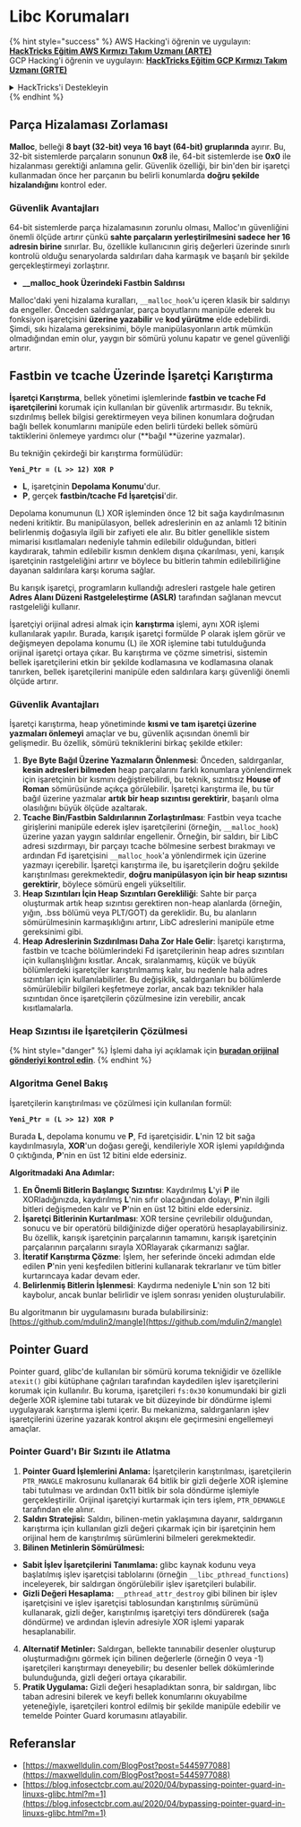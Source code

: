 # Libc Korumaları

{% hint style="success" %}
AWS Hacking'i öğrenin ve uygulayın:<img src="/.gitbook/assets/arte.png" alt="" data-size="line">[**HackTricks Eğitim AWS Kırmızı Takım Uzmanı (ARTE)**](https://training.hacktricks.xyz/courses/arte)<img src="/.gitbook/assets/arte.png" alt="" data-size="line">\
GCP Hacking'i öğrenin ve uygulayın: <img src="/.gitbook/assets/grte.png" alt="" data-size="line">[**HackTricks Eğitim GCP Kırmızı Takım Uzmanı (GRTE)**<img src="/.gitbook/assets/grte.png" alt="" data-size="line">](https://training.hacktricks.xyz/courses/grte)

<details>

<summary>HackTricks'i Destekleyin</summary>

* [**Abonelik planlarını**](https://github.com/sponsors/carlospolop) kontrol edin!
* 💬 [**Discord grubuna**](https://discord.gg/hRep4RUj7f) katılın veya [**telegram grubuna**](https://t.me/peass) katılın veya bizi **Twitter** 🐦 [**@hacktricks\_live**](https://twitter.com/hacktricks\_live)** takip edin**.
* **Hacking püf noktalarını paylaşarak PR göndererek** [**HackTricks**](https://github.com/carlospolop/hacktricks) ve [**HackTricks Cloud**](https://github.com/carlospolop/hacktricks-cloud) github depolarına katkıda bulunun.

</details>
{% endhint %}

## Parça Hizalaması Zorlaması

**Malloc**, belleği **8 bayt (32-bit) veya 16 bayt (64-bit) gruplarında** ayırır. Bu, 32-bit sistemlerde parçaların sonunun **0x8** ile, 64-bit sistemlerde ise **0x0** ile hizalanması gerektiği anlamına gelir. Güvenlik özelliği, bir bin'den bir işaretçi kullanmadan önce her parçanın bu belirli konumlarda **doğru şekilde hizalandığını** kontrol eder.

### Güvenlik Avantajları

64-bit sistemlerde parça hizalamasının zorunlu olması, Malloc'ın güvenliğini önemli ölçüde artırır çünkü **sahte parçaların yerleştirilmesini sadece her 16 adresin birine** sınırlar. Bu, özellikle kullanıcının giriş değerleri üzerinde sınırlı kontrolü olduğu senaryolarda saldırıları daha karmaşık ve başarılı bir şekilde gerçekleştirmeyi zorlaştırır.

* **\_\_malloc\_hook Üzerindeki Fastbin Saldırısı**

Malloc'daki yeni hizalama kuralları, `__malloc_hook`'u içeren klasik bir saldırıyı da engeller. Önceden saldırganlar, parça boyutlarını manipüle ederek bu fonksiyon işaretçisini **üzerine yazabilir** ve **kod yürütme** elde edebilirdi. Şimdi, sıkı hizalama gereksinimi, böyle manipülasyonların artık mümkün olmadığından emin olur, yaygın bir sömürü yolunu kapatır ve genel güvenliği artırır.

## Fastbin ve tcache Üzerinde İşaretçi Karıştırma

**İşaretçi Karıştırma**, bellek yönetimi işlemlerinde **fastbin ve tcache Fd işaretçilerini** korumak için kullanılan bir güvenlik artırmasıdır. Bu teknik, sızdırılmış bellek bilgisi gerektirmeyen veya bilinen konumlara doğrudan bağlı bellek konumlarını manipüle eden belirli türdeki bellek sömürü taktiklerini önlemeye yardımcı olur (**bağıl **üzerine yazmalar).

Bu tekniğin çekirdeği bir karıştırma formülüdür:

**`Yeni_Ptr = (L >> 12) XOR P`**

* **L**, işaretçinin **Depolama Konumu**'dur.
* **P**, gerçek **fastbin/tcache Fd İşaretçisi**'dir.

Depolama konumunun (L) XOR işleminden önce 12 bit sağa kaydırılmasının nedeni kritiktir. Bu manipülasyon, bellek adreslerinin en az anlamlı 12 bitinin belirlenmiş doğasıyla ilgili bir zafiyeti ele alır. Bu bitler genellikle sistem mimarisi kısıtlamaları nedeniyle tahmin edilebilir olduğundan, bitleri kaydırarak, tahmin edilebilir kısmın denklem dışına çıkarılması, yeni, karışık işaretçinin rastgeleliğini artırır ve böylece bu bitlerin tahmin edilebilirliğine dayanan saldırılara karşı koruma sağlar.

Bu karışık işaretçi, programların kullandığı adresleri rastgele hale getiren **Adres Alanı Düzeni Rastgeleleştirme (ASLR)** tarafından sağlanan mevcut rastgeleliği kullanır.

İşaretçiyi orijinal adresi almak için **karıştırma** işlemi, aynı XOR işlemi kullanılarak yapılır. Burada, karışık işaretçi formülde P olarak işlem görür ve değişmeyen depolama konumu (L) ile XOR işlemine tabi tutulduğunda orijinal işaretçi ortaya çıkar. Bu karıştırma ve çözme simetrisi, sistemin bellek işaretçilerini etkin bir şekilde kodlamasına ve kodlamasına olanak tanırken, bellek işaretçilerini manipüle eden saldırılara karşı güvenliği önemli ölçüde artırır.

### Güvenlik Avantajları

İşaretçi karıştırma, heap yönetiminde **kısmi ve tam işaretçi üzerine yazmaları önlemeyi** amaçlar ve bu, güvenlik açısından önemli bir gelişmedir. Bu özellik, sömürü tekniklerini birkaç şekilde etkiler:

1. **Bye Byte Bağıl Üzerine Yazmaların Önlenmesi**: Önceden, saldırganlar, **kesin adresleri bilmeden** heap parçalarını farklı konumlara yönlendirmek için işaretçinin bir kısmını değiştirebilirdi, bu teknik, sızıntısız **House of Roman** sömürüsünde açıkça görülebilir. İşaretçi karıştırma ile, bu tür bağıl üzerine yazmalar **artık bir heap sızıntısı gerektirir**, başarılı olma olasılığını büyük ölçüde azaltarak.
2. **Tcache Bin/Fastbin Saldırılarının Zorlaştırılması**: Fastbin veya tcache girişlerini manipüle ederek işlev işaretçilerini (örneğin, `__malloc_hook`) üzerine yazan yaygın saldırılar engellenir. Örneğin, bir saldırı, bir LibC adresi sızdırmayı, bir parçayı tcache bölmesine serbest bırakmayı ve ardından Fd işaretçisini `__malloc_hook`'a yönlendirmek için üzerine yazmayı içerebilir. İşaretçi karıştırma ile, bu işaretçilerin doğru şekilde karıştırılması gerekmektedir, **doğru manipülasyon için bir heap sızıntısı gerektirir**, böylece sömürü engeli yükseltilir.
3. **Heap Sızıntıları İçin Heap Sızıntıları Gerekliliği**: Sahte bir parça oluşturmak artık heap sızıntısı gerektiren non-heap alanlarda (örneğin, yığın, .bss bölümü veya PLT/GOT) da gereklidir. Bu, bu alanların sömürülmesinin karmaşıklığını artırır, LibC adreslerini manipüle etme gereksinimi gibi.
4. **Heap Adreslerinin Sızdırılması Daha Zor Hale Gelir**: İşaretçi karıştırma, fastbin ve tcache bölümlerindeki Fd işaretçilerinin heap adres sızıntıları için kullanışlılığını kısıtlar. Ancak, sıralanmamış, küçük ve büyük bölümlerdeki işaretçiler karıştırılmamış kalır, bu nedenle hala adres sızıntıları için kullanılabilirler. Bu değişiklik, saldırganları bu bölümlerde sömürülebilir bilgileri keşfetmeye zorlar, ancak bazı teknikler hala sızıntıdan önce işaretçilerin çözülmesine izin verebilir, ancak kısıtlamalarla.

### **Heap Sızıntısı ile İşaretçilerin Çözülmesi**

{% hint style="danger" %}
İşlemi daha iyi açıklamak için [**buradan orijinal gönderiyi kontrol edin**](https://maxwelldulin.com/BlogPost?post=5445977088).
{% endhint %}

### Algoritma Genel Bakış

İşaretçilerin karıştırılması ve çözülmesi için kullanılan formül:&#x20;

**`Yeni_Ptr = (L >> 12) XOR P`**

Burada **L**, depolama konumu ve **P**, Fd işaretçisidir. **L**'nin 12 bit sağa kaydırılmasıyla, **XOR**'un doğası gereği, kendileriyle XOR işlemi yapıldığında 0 çıktığında, **P**'nin en üst 12 bitini elde edersiniz.

**Algoritmadaki Ana Adımlar:**

1. **En Önemli Bitlerin Başlangıç Sızıntısı**: Kaydırılmış **L**'yi **P** ile XORladığınızda, kaydırılmış **L**'nin sıfır olacağından dolayı, **P**'nin ilgili bitleri değişmeden kalır ve **P**'nin en üst 12 bitini elde edersiniz.
2. **İşaretçi Bitlerinin Kurtarılması**: XOR tersine çevrilebilir olduğundan, sonucu ve bir operatörü bildiğinizde diğer operatörü hesaplayabilirsiniz. Bu özellik, karışık işaretçinin parçalarının tamamını, karışık işaretçinin parçalarının parçalarını sırayla XORlayarak çıkarmanızı sağlar.
3. **İteratif Karıştırma Çözme**: İşlem, her seferinde önceki adımdan elde edilen **P**'nin yeni keşfedilen bitlerini kullanarak tekrarlanır ve tüm bitler kurtarıncaya kadar devam eder.
4. **Belirlenmiş Bitlerin İşlenmesi**: Kaydırma nedeniyle **L**'nin son 12 biti kaybolur, ancak bunlar belirlidir ve işlem sonrası yeniden oluşturulabilir.

Bu algoritmanın bir uygulamasını burada bulabilirsiniz: [https://github.com/mdulin2/mangle](https://github.com/mdulin2/mangle)
## Pointer Guard

Pointer guard, glibc'de kullanılan bir sömürü koruma tekniğidir ve özellikle `atexit()` gibi kütüphane çağrıları tarafından kaydedilen işlev işaretçilerini korumak için kullanılır. Bu koruma, işaretçileri `fs:0x30` konumundaki bir gizli değerle XOR işlemine tabi tutarak ve bit düzeyinde bir döndürme işlemi uygulayarak karıştırma işlemi içerir. Bu mekanizma, saldırganların işlev işaretçilerini üzerine yazarak kontrol akışını ele geçirmesini engellemeyi amaçlar.

### **Pointer Guard'ı Bir Sızıntı ile Atlatma**

1. **Pointer Guard İşlemlerini Anlama:** İşaretçilerin karıştırılması, işaretçilerin `PTR_MANGLE` makrosunu kullanarak 64 bitlik bir gizli değerle XOR işlemine tabi tutulması ve ardından 0x11 bitlik bir sola döndürme işlemiyle gerçekleştirilir. Orijinal işaretçiyi kurtarmak için ters işlem, `PTR_DEMANGLE` tarafından ele alınır.
2. **Saldırı Stratejisi:** Saldırı, bilinen-metin yaklaşımına dayanır, saldırganın karıştırma için kullanılan gizli değeri çıkarmak için bir işaretçinin hem orijinal hem de karıştırılmış sürümlerini bilmeleri gerekmektedir.
3. **Bilinen Metinlerin Sömürülmesi:**
* **Sabit İşlev İşaretçilerini Tanımlama:** glibc kaynak kodunu veya başlatılmış işlev işaretçisi tablolarını (örneğin `__libc_pthread_functions`) inceleyerek, bir saldırgan öngörülebilir işlev işaretçileri bulabilir.
* **Gizli Değeri Hesaplama:** `__pthread_attr_destroy` gibi bilinen bir işlev işaretçisini ve işlev işaretçisi tablosundan karıştırılmış sürümünü kullanarak, gizli değer, karıştırılmış işaretçiyi ters döndürerek (sağa döndürme) ve ardından işlevin adresiyle XOR işlemi yaparak hesaplanabilir.
4. **Alternatif Metinler:** Saldırgan, bellekte tanınabilir desenler oluşturup oluşturmadığını görmek için bilinen değerlerle (örneğin 0 veya -1) işaretçileri karıştırmayı deneyebilir; bu desenler bellek dökümlerinde bulunduğunda, gizli değeri ortaya çıkarabilir.
5. **Pratik Uygulama:** Gizli değeri hesapladıktan sonra, bir saldırgan, libc taban adresini bilerek ve keyfi bellek konumlarını okuyabilme yeteneğiyle, işaretçileri kontrol edilmiş bir şekilde manipüle edebilir ve temelde Pointer Guard korumasını atlayabilir.

## Referanslar

* [https://maxwelldulin.com/BlogPost?post=5445977088](https://maxwelldulin.com/BlogPost?post=5445977088)
* [https://blog.infosectcbr.com.au/2020/04/bypassing-pointer-guard-in-linuxs-glibc.html?m=1](https://blog.infosectcbr.com.au/2020/04/bypassing-pointer-guard-in-linuxs-glibc.html?m=1)
